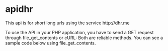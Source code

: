 apidhr
======

This api is for short long urls using the service http://dhr.me

To use the API in your PHP application, you have to send a GET request through file_get_contents or cURL: 
Both are reliable methods. You can see a sample code below using file_get_contents.


